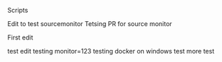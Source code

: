 Scripts

Edit to test sourcemonitor
Tetsing PR for source monitor

First edit

test edit
testing monitor=123
testing docker on windows
test
more test
